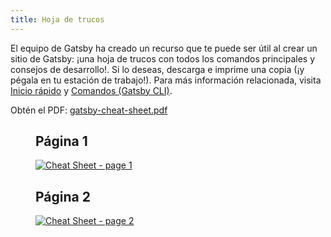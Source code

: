 ```yaml
---
title: Hoja de trucos
---
```


El equipo de Gatsby ha creado un recurso que te puede ser útil al crear un sitio de Gatsby: ¡una hoja de trucos con todos los comandos principales y consejos de desarrollo!. Si lo deseas, descarga e imprime una copia (¡y pégala en tu estación de trabajo!). Para más información relacionada, visita [Inicio rápido](/docs/quick-start/) y [Comandos (Gatsby CLI)](/docs/gatsby-cli/).

Obtén el PDF: <a href="/gatsby-cheat-sheet.pdf" download>gatsby-cheat-sheet.pdf</a>

<figure aria-labelledby="cheat_sheet-text">
    <h2>Página 1</h2>
    <a href="/cheat-sheet_page_1.png" title="Click to open image in a new window" target="_blank" style="display:block;">
        <img src="/cheat-sheet_page_1.png" alt="Cheat Sheet - page 1" style="display:block; margin:0;" />
    </a>
    <h2>Página 2</h2>
    <a href="/cheat-sheet_page_2.png" title="Click to open image in a new window" target="_blank" style="display:block;">
        <img src="/cheat-sheet_page_2.png" alt="Cheat Sheet - page 2" style="display:block; margin:0;" />
    </a>
</figure>

<div id="cheat_sheet-text" style=" position: absolute; height: 1px; width: 1px;overflow: hidden; clip: rect(1px, 1px, 1px, 1px);">
    <h2>Contenidos de la hoja de trucos de Gatsby</h2>
    <p>v1.0 para Gatsby 2.x
        <a href="https://gatsby.dev/cheatsheet">Última versión <span aria-hidden="true">↗</span></a>
    </p>
    <h2>Docs principales</h2>
    <table>
        <tbody>
            <tr>
                <td>
                    <p>Docs Gatsby</p>
                </td>
                <td>
                    <p><a href="https://gatsby.dev/docs">gatsby.dev/docs</a></p>
                </td>
            </tr>
            <tr>
                <td>
                    <p>Gatsby en GitHub</p>
                </td>
                <td>
                    <p><a href="https://github.com/gatsbyjs/gatsby">github.com/gatsbyjs/gatsby</a></p>
                </td>
            </tr>
            <tr>
                <td>
                    <p>Tutorial de Gatsby</p>
                </td>
                <td>
                    <p><a href="https://gatsby.dev/tutorial">gatsby.dev/tutorial</a></p>
                </td>
            </tr>
            <tr>
                <td>
                    <p>Inicio Rápido<br />(para desarrolladores intermedios y avanzados)</p>
                </td>
                <td>
                    <p><a href="https://gatsby.dev/quick-start">gatsby.dev/quick-start</a></p>
                </td>
            </tr>
            <tr>
                <td>
                    <p>Para Empezar con Gatsby</p>
                </td>
                <td>
                    <p><a href="https://gatsby.dev/starters">gatsby.dev/starters</a></p>
                </td>
            </tr>
            <tr>
                <td>
                    <p>Guía de Referencia Rápida</p>
                </td>
                <td>
                    <p><a href="https://gatsby.dev/recipes">gatsby.dev/recipes</a></p>
                </td>
            </tr>
            <tr>
                <td>
                    <p>Agregar Imágenes</p>
                </td>
                <td>
                    <p><a href="https://gatsby.dev/image">gatsby.dev/image</a></p>
                </td>
            </tr>
            <tr>
                <td>
                    <p>APIs de Gatsby Node</p>
                </td>
                <td>
                    <p><a href="https://gatsby.dev/api">gatsby.dev/api</a></p>
                </td>
            </tr>
            <tr>
                <td>
                    <p>Querying con GraphQL</p>
                </td>
                <td>
                    <p><a href="https://gatsby.dev/graphql">gatsby.dev/graphql</a></p>
                </td>
            </tr>
            <tr>
                <td>
                    <p>Implementación y Alojamiento</p>
                </td>
                <td>
                    <p><a href="https://gatsby.dev/deploy">gatsby.dev/deploy</a></p>
                </td>
            </tr>
            <tr>
                <td>
                    <p>Usando Gatsby Link</p>
                </td>
                <td>
                    <p><a href="https://gatsby.dev/link">gatsby.dev/link</a></p>
                </td>
            </tr>
            <tr>
                <td>
                    <p>Static Query</p>
                </td>
                <td>
                    <p><a href="https://gatsby.dev/static-query">gatsby.dev/static-query</a></p>
                </td>
            </tr>
            <tr>
                <td>
                    <p>Cómo Contribuir</p>
                </td>
                <td>
                    <p><a href="https://gatsby.dev/contribute">gatsby.dev/contribute</a></p>
                </td>
            </tr>
        </tbody>
    </table>
    <p><a href="https://www.gatsbyjs.org/">gatsbyjs.org</a></p>
    <p><a href="https://twitter.com/gatsbyjs">twitter.com/gatsbyjs</a></p>
    <h2>Comandos de Gatsby CLI</h2>
    <p>Primero, instala el ejecutable global:
        <br />
        <code>npm install -g gatsby-cli</code></p>
    <p>Ejecuta <code>gatsby --help</code> para obtener una lista de comandos y opciones.</p>
    <h3><code>gatsby new <span style="font-weight:normal">nombre-de-mi-sitio</span></code></h3>
    <p>Crea un nuevo sitio local Gatsby con el iniciador predeterminado (ve "Comandos de inicio rápido" en esta hoja de trucos sobre cómo usar otros iniciadores).</p>
    <h3><code>gatsby develop</code></h3>
    <p>Inicia el servidor de desarrollo Gatsby.</p>
    <table>
        <tbody>
            <tr>
                <td>
                    <p><code>-H, --host</code></p>
                </td>
                <td>
                    <p>Establece el host. Por defecto es <code>localhost</code></p>
                </td>
            </tr>
            <tr>
                <td>
                    <p><code>-p, --port</code></p>
                </td>
                <td>
<<<<<<< HEAD
                    <p>Establece el puerto. Por defecto es <code>8000</code></p>
=======
                    <p>Set port. Defaults to env.PORT or <code>8000</code></p>
>>>>>>> 90932a06db2e297cf416552b84e48b4b82e56fbc
                </td>
            </tr>
            <tr>
                <td>
                    <p><code>-o, --open</code></p>
                </td>
                <td>
                    <p>Abre el sitio en tu navegador predeterminado</p>
                </td>
            </tr>
            <tr>
                <td>
                    <p><code>-S, --https</code></p>
                </td>
                <td>
                    <p>Usa HTTPS</p>
                </td>
            </tr>
        </tbody>
    </table>
    <h3><code>gatsby build</code></h3>
    <p>Compila tu aplicación y prepárela para su implementación.<br /></p>
    <table>
        <tbody>
            <tr>
                <td>
                    <p><code>--prefix-paths</code></p>
                </td>
                <td>
                    <p>Crear sitio con rutas de enlace con prefijo<br />(especifica un <code>pathPrefix</code> en tu config)</p>
                </td>
            </tr>
            <tr>
                <td>
                    <p><code>--no-uglify</code></p>
                </td>
                <td>
                    <p>Compila el sitio sin uglificar los paquetes JS <br />(para depurar)</p>
                </td>
            </tr>
            <tr>
                <td>
                    <p><code>--open-tracing-config-file</code></p>
                </td>
                <td>
                    <p>Archivo de configuración del trazador (compatible con OpenTracing). Ver <a href="https://gatsby.dev/tracing">gatsby.dev/tracing</a></p>
                </td>
            </tr>
        </tbody>
    </table>
    <h3><code>gatsby serve</code></h3>
    <p>Sirve la compilación de producción para pruebas.</p>
    <table>
        <tbody>
            <tr>
                <td>
                    <p><code>-H, --host</code></p>
                </td>
                <td>
                    <p>Establece el host. Por defecto es <code>localhost</code></p>
                </td>
            </tr>
            <tr>
                <td>
                    <p><code>-p, --port</code></p>
                </td>
                <td>
                    <p>Establece el puerto. Por defecto es <code>9000</code></p>
                </td>
            </tr>
            <tr>
                <td>
                    <p><code>-o, --open</code></p>
                </td>
                <td>
                    <p>Abre el sitio en tu navegador predeterminado</p>
                </td>
            </tr>
            <tr>
                <td>
                    <p><code>--prefix-paths</code></p>
                </td>
                <td>
                    <p>Crear sitio con rutas de enlace con prefijo (si usas <code>pathPrefix</code> en tu <code>gatsby-config.js</code>)</p>
                </td>
            </tr>
        </tbody>
    </table>
    <h3><code>gatsby info</code></h3>
    <p>Obtén información útil del entorno que será necesaria al informar un error en <a href="https://github.com/gatsbyjs/gatsby/issues">github.com/gatsbyjs/gatsby/issues</a>.</p>
    <table>
        <tbody>
            <tr>
                <td>
                    <p><code>-C, --clipboard</code></p>
                </td>
                <td>
                    <p>Copia automáticamente la información del entorno al portapapeles</p>
                </td>
            </tr>
        </tbody>
    </table>
    <h3><code>gatsby clean</code></h3>
    <p>Limpia los derectorios <code>.cache</code> y <code>public</code> de Gatsby.</p>
    <h2>¡Camisetas, gorras, sudaderas y más!</h2>
    <p>¡Suscríbete al newsletter de Gatsby y <strong>obtén un 30% de descuento</strong> en tu compra en la tienda Gatsby! (<a href="https://gatsby.dev/store">gatsby.dev/store</a>)</p>
    <p>Suscríbete en <a href="https://gatsby.dev/discount">gatsby.dev/discount</a></p>
    <h2>Comandos de Inicio Rápido</h2>
    <p>Crea un nuevo sitio de Gatsby con el iniciador "Blog":<br />
    <code>gatsby new mi-nuevo-blog https://github.com/gatsbyjs/gatsby-starter-blog</code></p>
    <p>Ve al directorio de tu nuevo sitio e inícialo:<br />
    <code>cd mi-nuevo-blog/<br />
    gatsby develop</code></p>
    <p>Tu sitio ahora se está ejecutando en <code>http://localhost:8000</code>!</p>
    <p>También verás un segundo link: <code>http://localhost:8000/___graphql</code>. Esta es una herramienta que puedes usar para experimentar con la consulta de tus datos. Obtén más información al respecto en <a href="https://gatsby.dev/tutorial">gatsby.dev/tutorial</a></p>
    <p>Para más iniciadores Gatsby, visita <a href="https://gatsby.dev/starters">gatsby.dev/starters</a>.</p>
    <h2>Definiciones de Archivos</h2>
    <p>Cada uno de estos archivos debe estar localizado en la raíz de tu carpeta de proyecto Gatsby. Ve <a href="https://gatsby.dev/projects">gatsby.dev/projects</a></p>
    <p><code>gatsby-config.js</code> — configura opciones para tu sitio Gatsby, con metadatos para el título del proyecto, descripción, plugins, etc.</p>
    <p><code>gatsby-node.js</code> — implementa las API de Gatsby Node.js para personalizar y ampliar la configuración predeterminada que afecta el proceso de compilación</p>
    <p><code>gatsby-browser.js</code> — personaliza y amplia la configuración predeterminada que afecta al navegador, utilizando las API del navegador de Gatsby</p>
    <p><code>gatsby-ssr.js</code> — usa las API de server-side rendering de Gatsby para personalizar la configuración predeterminada que afecta el server-side rendering</p>
</div>
